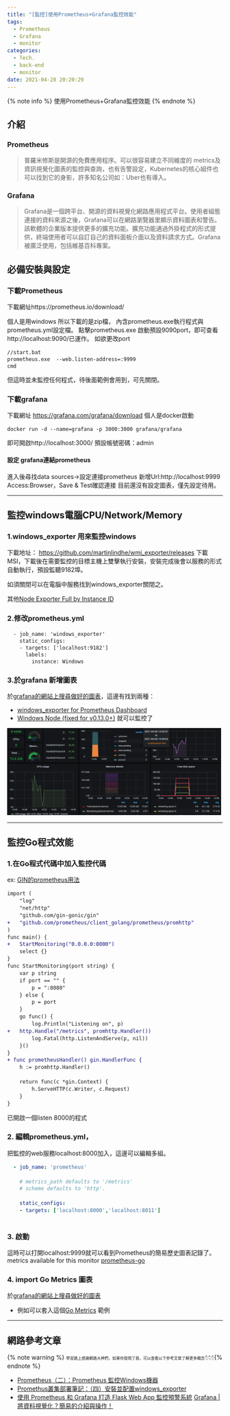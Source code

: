```yaml
---
title: "[監控]使用Prometheus+Grafana監控效能"
tags:
  - Prometheus
  - Grafana
  - monitor
categories:
  - Tech.
  - back-end
  - monitor
date: 2021-04-28 20:20:29
---
```


{% note info %} 使用Prometheus+Grafana監控效能 {% endnote %}




## 介紹

### Prometheus
> 普羅米修斯是開源的免費應用程序。可以很容易建立不同維度的 metrics及資訊視覺化圖表的監控與查詢，也有告警設定，Kubernetes的核心組件也可以找到它的身影，許多知名公司如：Uber也有導入。

### Grafana
> Grafana是一個跨平台、開源的資料視覺化網路應用程式平台。使用者組態連接的資料來源之後，Grafana可以在網路瀏覽器里顯示資料圖表和警告。該軟體的企業版本提供更多的擴充功能。擴充功能通過外掛程式的形式提供，終端使用者可以自訂自己的資料面板介面以及資料請求方式。Grafana被廣泛使用，包括維基百科專案。


<!--more-->

## 必備安裝與設定

### 下載Prometheus

下載網址https://prometheus.io/download/

個人是用windows 所以下載的是zip檔，
內含prometheus.exe執行程式與prometheus.yml設定檔。
點擊prometheus.exe 啟動預設9090port，即可查看http://localhost:9090/已運作。
如欲更改port
```
//start.bat 
prometheus.exe  --web.listen-address=:9999
cmd
```
但這時並未監控任何程式，待後面範例會用到，可先關閉。

### 下載grafana

下載網址 https://grafana.com/grafana/download
個人是docker啟動
```
docker run -d --name=grafana -p 3000:3000 grafana/grafana
```
即可開啟http://localhost:3000/ 預設帳號密碼：admin

#### 設定 grafana連結prometheus
進入後尋找data sources->設定連接prometheus
新增Url:http://localhost:9999 Access:Browser，Save & Test確認連接
目前還沒有設定圖表，僅先設定待用。

--- 

## 監控windows電腦CPU/Network/Memory

### 1.windows_exporter 用來監控windows
下載地址： https://github.com/martinlindhe/wmi_exporter/releases
下載MSI，下載後在需要監控的目標主機上雙擊執行安裝，安裝完成後會以服務的形式自動執行，預設監聽9182埠。

如須關閉可以在電腦中服務找到windows_exporter關閉之。

其他[Node Exporter Full by Instance ID](https://grafana.com/grafana/dashboards/10204)

### 2.修改prometheus.yml
```
  - job_name: 'windows_exporter'
    static_configs:
    - targets: ['localhost:9182']
      labels:
        instance: Windows
```

### 3.於grafana 新增圖表
於[grafana的網站上搜尋做好的圖表](https://grafana.com/grafana/dashboards)，這邊有找到兩種：
- [windows_exporter for Prometheus Dashboard](https://grafana.com/grafana/dashboards/13466/)
- [Windows Node (fixed for v0.13.0+)](https://grafana.com/grafana/dashboards/12422)
就可以監控了

<img src="/images/post/grafanaWin.png" width="500px"/>

---

## 監控Go程式效能
### 1.在Go程式代碼中加入監控代碼

ex: [GIN的prometheus用法]( https://stackoverflow.com/questions/65608610/how-to-use-gin-as-a-server-to-write-prometheus-exporter-metrics)
```diff
import (
	"log"
	"net/http"
	"github.com/gin-gonic/gin"
+	"github.com/prometheus/client_golang/prometheus/promhttp"
)
func main() {
+	StartMonitoring("0.0.0.0:8000")
	select {}
}
func StartMonitoring(port string) {
	var p string
	if port == "" {
		p = ":8080"
	} else {
		p = port
	}
	go func() {
		log.Println("Listening on", p)
+	http.Handle("/metrics", promhttp.Handler())
		log.Fatal(http.ListenAndServe(p, nil))
	}()
}
+ func prometheusHandler() gin.HandlerFunc {
	h := promhttp.Handler()

	return func(c *gin.Context) {
		h.ServeHTTP(c.Writer, c.Request)
	}
}
```
已開啟一個listen 8000的程式


### 2. 編輯prometheus.yml，
把監控的web服務localhost:8000加入，這邊可以編輯多組。
```yaml
  - job_name: 'prometheus'

    # metrics_path defaults to '/metrics'
    # scheme defaults to 'http'.

    static_configs:
    - targets: ['localhost:8000','localhost:8011']
    
```

### 3. 啟動

這時可以打開localhost:9999就可以看到Prometheus的簡易歷史圖表記錄了。
metrics available for this monitor [prometheus-go](https://docs.signalfx.com/en/latest/integrations/agent/monitors/prometheus-go.html)




### 4. import Go Metrics 圖表
於[grafana的網站上搜尋做好的圖表](https://grafana.com/grafana/dashboards)
- 例如可以套入這個[Go Metrics](https://grafana.com/grafana/dashboards/10826) 範例



-------------------


##  網路參考文章
{% note warning %} <span style="font-size: 9px;">
學習路上感謝網路大神們，如果你發現了我，可以查看以下參考文章了解更多概念👇👇👇</span>{% endnote %}
- [Prometheus（二）：Prometheus 監控Windows機器](https://www.mdeditor.tw/pl/pghx/zh-tw)
- [Promethus叢集部署筆記：（四）安裝並配置windows_exporter
](https://www.mdeditor.tw/pl/gmMw/zh-tw)
- [使用 Prometheus 和 Grafana 打造 Flask Web App 監控預警系統](https://blog.techbridge.cc/2019/08/26/how-to-use-prometheus-grafana-in-flask-app/)
[Grafana | 將資料視覺化？簡易的介紹與操作！](https://ab20803.medium.com/grafana-%E5%B0%87%E8%B3%87%E6%96%99%E8%A6%96%E8%A6%BA%E5%8C%96-%E7%B0%A1%E6%98%93%E7%9A%84%E4%BB%8B%E7%B4%B9%E8%88%87%E6%93%8D%E4%BD%9C-4af05a0f4d8c)
